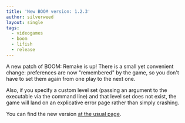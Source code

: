 ```yaml
---
title: 'New BOOM version: 1.2.3'
author: silverweed
layout: single
tags:  
  - videogames  
  - boom  
  - lifish  
  - release
---
```


A new patch of BOOM: Remake is up! There is a small yet convenient change: preferences are now "remembered" by the
game, so you don't have to set them again from one play to the next one.

Also, if you specify a custom level set (passing an argument to the executable via the command line) and that level set
does not exist, the game will land on an explicative error page rather than simply crashing.

You can find the new version [at the usual page](https://silverweed.github.io/boom/).
